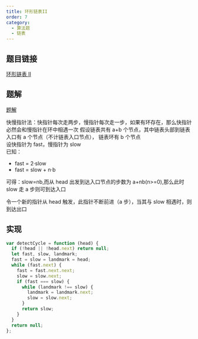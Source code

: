 ```yaml
---
title: 环形链表II
order: 7
category:
  - 算法题
  - 链表
---
```


## 题目链接

[环形链表 II](https://leetcode.cn/problems/linked-list-cycle-ii/solutions/12616/linked-list-cycle-ii-kuai-man-zhi-zhen-shuang-zhi-/)

## 题解

[题解](https://leetcode.cn/problems/linked-list-cycle-ii/solutions/12616/linked-list-cycle-ii-kuai-man-zhi-zhen-shuang-zhi-/)

快慢指针法：快指针每次走两步，慢指针每次走一步，如果有环存在，那么快指针必然会和慢指针在环中相遇一次
假设链表共有 a+b 个节点，其中链表头部到链表入口有 a 个节点（不计链表入口节点）， 链表环有 b 个节点  
设快指针为 fast，慢指针为 slow  
已知：

- fast = 2·slow
- fast = slow + n·b

可得：slow=nb,而从 head 出发到达入口节点的步数为 a+nb(n>=0),那么此时 slow 走 a 步则可到达入口

令一个新的指针从 head 触发，此指针不断前进（a 步），当其与 slow 相遇时，则到达出口

## 实现

```js
var detectCycle = function (head) {
  if (!head || !head.next) return null;
  let fast, slow, landmark;
  fast = slow = landmark = head;
  while (fast.next) {
    fast = fast.next.next;
    slow = slow.next;
    if (fast === slow) {
      while (landmark !== slow) {
        landmark = landmark.next;
        slow = slow.next;
      }
      return slow;
    }
  }
  return null;
};
```
